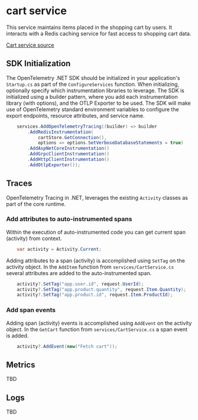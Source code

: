 # cart service

This service maintains items placed in the shopping cart by users. It interacts
with a Redis caching service for fast access to shopping cart data.

[Cart service source](../../src/cartservice/)

## SDK Initialization

The OpenTelemetry .NET SDK should be initialized in your application's
`Startup.cs` as part of the `ConfigureServices` function. When initializing,
optionally specify which instrumentation libraries to leverage. The SDK is
initialized using a builder pattern, where you add each instrumentation library
(with options), and the OTLP Exporter to be used. The SDK will make use of
OpenTelemetry standard environment variables to configure the export endpoints,
resource attributes, and service name.

```cs
    services.AddOpenTelemetryTracing((builder) => builder
        .AddRedisInstrumentation(
            cartStore.GetConnection(),
            options => options.SetVerboseDatabaseStatements = true)
        .AddAspNetCoreInstrumentation()
        .AddGrpcClientInstrumentation()
        .AddHttpClientInstrumentation()
        .AddOtlpExporter());
```

## Traces

OpenTelemetry Tracing in .NET, leverages the existing `Activity` classes as
part of the core runtime.

### Add attributes to auto-instrumented spans

Within the execution of auto-instrumented code you can get current span
(activity) from context.

```cs
    var activity = Activity.Current;
```

Adding attributes to a span (activity) is accomplished using `SetTag` on the
activity object. In the `AddItem` function from `services/CartService.cs`
several attributes are added to the auto-instrumented span.

```cs
    activity?.SetTag("app.user.id", request.UserId);
    activity?.SetTag("app.product.quantity", request.Item.Quantity);
    activity?.SetTag("app.product.id", request.Item.ProductId);
```

### Add span events

Adding span (activity) events is accomplished using `AddEvent` on the activity
object. In the `GetCart` function from `services/CartService.cs` a span event is
added.

```cs
    activity?.AddEvent(new("Fetch cart"));
```

## Metrics

TBD

## Logs

TBD
